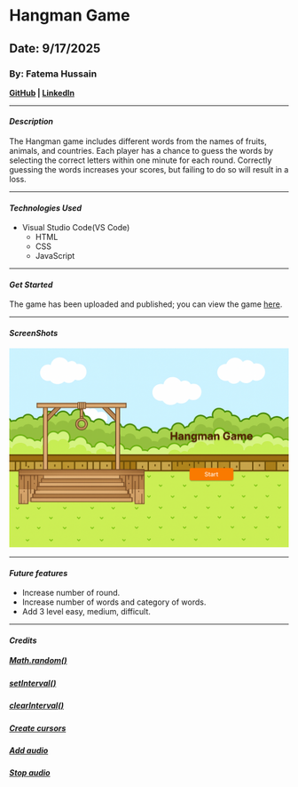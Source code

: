 # Hangman Game
## Date: 9/17/2025
### By: Fatema Hussain
**[GitHub](https://github.com/Fatema-Abdulla) | [LinkedIn](https://www.linkedin.com/in/fatema-abdulla-bh)**
***
#### ***Description***

The Hangman game includes different words from the names of fruits, animals, and countries. Each player has a chance to guess the words by selecting the correct letters within one minute for each round. Correctly guessing the words increases your scores, but failing to do so will result in a loss.
***
#### ***Technologies Used***

* Visual Studio Code(VS Code)
    * HTML
    * CSS
    * JavaScript
***
#### ***Get Started***

The game has been uploaded and published; you can view the game [here](https://abnormal-fear.surge.sh/).
***
#### ***ScreenShots***
![hangman](./assets/Start-Game.png)

***
#### ***Future features***
* Increase number of round.
* Increase number of words and category of words.
* Add 3 level easy, medium, difficult.

***
#### ***Credits***

##### [Math.random()](https://stackoverflow.com/questions/1516695/js-math-random-for-array)
##### [setInterval()](https://stackoverflow.com/questions/31106189/create-a-simple-10-second-countdown)
##### [clearInterval()](https://developer.mozilla.org/en-US/docs/Web/API/Window/clearInterval)
##### [Create cursors](https://www.svgbackgrounds.com/elements/custom-css-cursors/)
##### [Add audio](https://developer.mozilla.org/en-US/docs/Web/API/HTMLAudioElement/Audio)
##### [Stop audio](https://stackoverflow.com/questions/14834520/html5-audio-stop-function)
